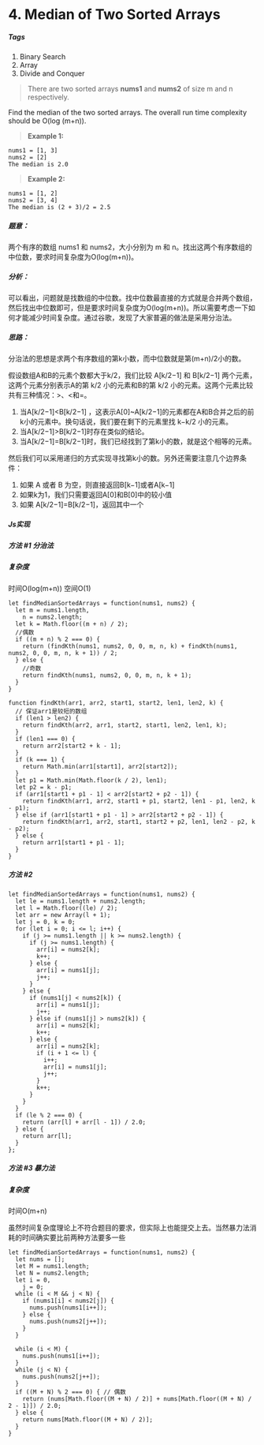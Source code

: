 # 4. Median of Two Sorted Arrays
##### Tags
1. Binary Search
2. Array
3. Divide and Conquer

> There are two sorted arrays <strong>nums1</strong> and <strong>nums2</strong> of size m and n respectively.
> 
Find the median of the two sorted arrays. The overall run time complexity should be O(log (m+n)).

><strong>Example 1:</strong>
>
```
nums1 = [1, 3]
nums2 = [2]
The median is 2.0
```
><strong>Example 2:</strong>
>
```
nums1 = [1, 2]
nums2 = [3, 4]
The median is (2 + 3)/2 = 2.5
```

##### 题意：
两个有序的数组 nums1 和 nums2，大小分别为 m 和 n。找出这两个有序数组的中位数，要求时间复杂度为O(log(m+n))。

##### 分析：
可以看出，问题就是找数组的中位数。找中位数最直接的方式就是合并两个数组，然后找出中位数即可，但是要求时间复杂度为O(log(m+n))。所以需要考虑一下如何才能减少时间复杂度。通过谷歌，发现了大家普遍的做法是采用分治法。

##### 思路：

分治法的思想是求两个有序数组的第k小数，而中位数就是第(m+n)/2小的数。

假设数组A和B的元素个数都大于k/2，我们比较 A[k/2−1] 和 B[k/2−1] 两个元素，这两个元素分别表示A的第 k/2 小的元素和B的第 k/2 小的元素。这两个元素比较共有三种情况：>、<和=。

1. 当A[k/2−1]<B[k/2−1] ，这表示A[0]~A[k/2−1]的元素都在A和B合并之后的前k小的元素中。换句话说，我们要在剩下的元素里找 k−k/2 小的元素。
2. 当A[k/2−1]>B[k/2−1]时存在类似的结论。
3. 当A[k/2−1]=B[k/2−1]时，我们已经找到了第k小的数，就是这个相等的元素。

然后我们可以采用递归的方式实现寻找第k小的数。另外还需要注意几个边界条件：
1. 如果 A 或者 B 为空，则直接返回B[k−1]或者A[k−1]
2. 如果k为1，我们只需要返回A[0]和B[0]中的较小值
3. 如果 A[k/2−1]=B[k/2−1]，返回其中一个

##### Js实现

##### 方法 #1 分治法
##### 复杂度
时间O(log(m+n)) 空间O(1)

```
let findMedianSortedArrays = function(nums1, nums2) {
  let m = nums1.length,
    n = nums2.length;
  let k = Math.floor((m + n) / 2);
  //偶数
  if ((m + n) % 2 === 0) {
    return (findKth(nums1, nums2, 0, 0, m, n, k) + findKth(nums1, nums2, 0, 0, m, n, k + 1)) / 2;
  } else {
    //奇数
    return findKth(nums1, nums2, 0, 0, m, n, k + 1);
  }
}

function findKth(arr1, arr2, start1, start2, len1, len2, k) {
  // 保证arr1是较短的数组
  if (len1 > len2) {
    return findKth(arr2, arr1, start2, start1, len2, len1, k);
  }
  if (len1 === 0) {
    return arr2[start2 + k - 1];
  }
  if (k === 1) {
    return Math.min(arr1[start1], arr2[start2]);
  }
  let p1 = Math.min(Math.floor(k / 2), len1);
  let p2 = k - p1;
  if (arr1[start1 + p1 - 1] < arr2[start2 + p2 - 1]) {
    return findKth(arr1, arr2, start1 + p1, start2, len1 - p1, len2, k - p1);
  } else if (arr1[start1 + p1 - 1] > arr2[start2 + p2 - 1]) {
    return findKth(arr1, arr2, start1, start2 + p2, len1, len2 - p2, k - p2);
  } else {
    return arr1[start1 + p1 - 1];
  }
}

```

##### 方法 #2 

```
let findMedianSortedArrays = function(nums1, nums2) {
  let le = nums1.length + nums2.length;
  let l = Math.floor((le) / 2);
  let arr = new Array(l + 1);
  let j = 0, k = 0;
  for (let i = 0; i <= l; i++) {
    if (j >= nums1.length || k >= nums2.length) {
      if (j >= nums1.length) {
        arr[i] = nums2[k];
        k++;
      } else {
        arr[i] = nums1[j];
        j++;
      }
    } else {
      if (nums1[j] < nums2[k]) {
        arr[i] = nums1[j];
        j++;
      } else if (nums1[j] > nums2[k]) {
        arr[i] = nums2[k];
        k++;
      } else {
        arr[i] = nums2[k];
        if (i + 1 <= l) {
          i++;
          arr[i] = nums1[j];
          j++;
        }
        k++;
      }
    }
  }
  if (le % 2 === 0) {
    return (arr[l] + arr[l - 1]) / 2.0;
  } else {
    return arr[l];
  }
};
```

##### 方法 #3 暴力法
##### 复杂度
时间O(m+n)

虽然时间复杂度理论上不符合题目的要求，但实际上也能提交上去。当然暴力法消耗的时间确实要比前两种方法要多一些

```
let findMedianSortedArrays = function(nums1, nums2) {
  let nums = [];
  let M = nums1.length;
  let N = nums2.length;
  let i = 0,
    j = 0;
  while (i < M && j < N) {
    if (nums1[i] < nums2[j]) {
      nums.push(nums1[i++]);
    } else {
      nums.push(nums2[j++]);
    }
  }

  while (i < M) {
    nums.push(nums1[i++]);
  }
  while (j < N) {
    nums.push(nums2[j++]);
  }
  if ((M + N) % 2 === 0) { // 偶数
    return (nums[Math.floor((M + N) / 2)] + nums[Math.floor((M + N) / 2 - 1)]) / 2.0;
  } else {
    return nums[Math.floor((M + N) / 2)];
  }
}
```













